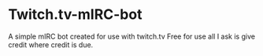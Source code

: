 # Twitch.tv-mIRC-bot
A simple mIRC bot created for use with twitch.tv
Free for use all I ask is give credit where credit is due.
